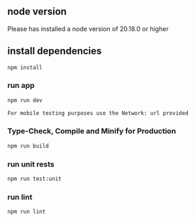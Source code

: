 ## node version

Please has installed a node version of 20.18.0 or higher

## install dependencies

```sh
npm install
```

### run app

```sh
npm run dev

For mobile testing purposes use the Network: url provided

```

### Type-Check, Compile and Minify for Production

```sh
npm run build
```

### run unit rests

```sh
npm run test:unit
```

### run lint

```sh
npm run lint
```
